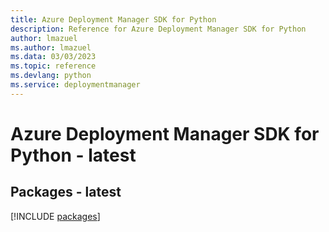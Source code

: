 ```yaml
---
title: Azure Deployment Manager SDK for Python
description: Reference for Azure Deployment Manager SDK for Python
author: lmazuel
ms.author: lmazuel
ms.data: 03/03/2023
ms.topic: reference
ms.devlang: python
ms.service: deploymentmanager
---
```

# Azure Deployment Manager SDK for Python - latest
## Packages - latest
[!INCLUDE [packages](deployment-manager-index.md)]